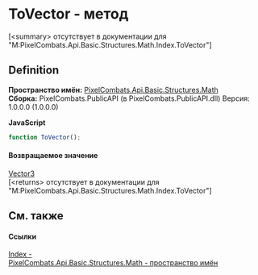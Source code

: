 # ToVector - метод


\[&lt;summary&gt; отсутствует в документации для "M:PixelCombats.Api.Basic.Structures.Math.Index.ToVector"\]



## Definition
**Пространство имён:** <a href="9a3afb53-d505-325f-0368-fcd870e41d3f">PixelCombats.Api.Basic.Structures.Math</a>  
**Сборка:** PixelCombats.PublicAPI (в PixelCombats.PublicAPI.dll) Версия: 1.0.0.0 (1.0.0.0)

**JavaScript**
``` JavaScript
function ToVector();
```



#### Возвращаемое значение
<a href="7776e65d-9a2f-f15f-1c2a-0008e4e38cf7">Vector3</a>  
\[&lt;returns&gt; отсутствует в документации для "M:PixelCombats.Api.Basic.Structures.Math.Index.ToVector"\]

## См. также


#### Ссылки
<a href="ac5dc432-60d2-665e-4227-5491791da77a">Index - </a>  
<a href="9a3afb53-d505-325f-0368-fcd870e41d3f">PixelCombats.Api.Basic.Structures.Math - пространство имён</a>  
